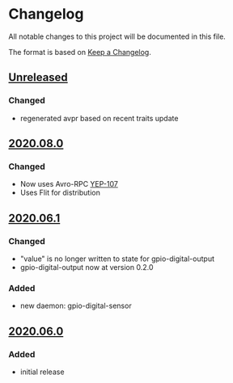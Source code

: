 # Changelog
All notable changes to this project will be documented in this file.

The format is based on [Keep a Changelog](https://keepachangelog.com/).

## [Unreleased]

### Changed
- regenerated avpr based on recent traits update

## [2020.08.0]

### Changed
- Now uses Avro-RPC [YEP-107](https://yeps.yaq.fyi/107/)
- Uses Flit for distribution

## [2020.06.1]

### Changed
- "value" is no longer written to state for gpio-digital-output
- gpio-digital-output now at version 0.2.0

### Added
- new daemon: gpio-digital-sensor

## [2020.06.0]

### Added
- initial release

[Unreleased]: https://gitlab.com/yaq/yaqd-rpi-gpio/-/compare/v2020.08.0...master
[2020.08.0]: https://gitlab.com/yaq/yaqd-rpi-gpio/-/compare/v2020.06.1...2020.08.0
[2020.06.1]: https://gitlab.com/yaq/yaqd-rpi-gpio/-/compare/v2020.06.0...2020.06.1
[2020.06.0]: https://gitlab.com/yaq/yaqd-rpi-gpio/-/tags/v2020.06.0

